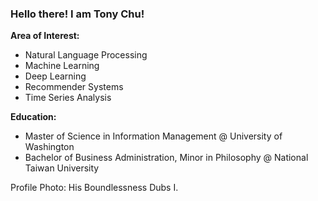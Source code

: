 ### Hello there! I am Tony Chu!

**Area of Interest:**
- Natural Language Processing
- Machine Learning 
- Deep Learning
- Recommender Systems 
- Time Series Analysis

**Education:**
- Master of Science in Information Management @ University of Washington
- Bachelor of Business Administration, Minor in Philosophy @ National Taiwan University 


Profile Photo: His Boundlessness Dubs I.
